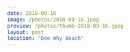 ```yaml
---
date: 2018-09-16
image: /photos/2018-09-16.jpeg
preview: /photos/thumb-2018-09-16.jpeg
layout: post
location: "Dee Why Beach"
---
```



